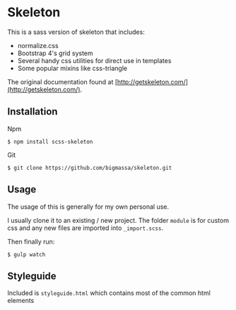 # Skeleton
This is a sass version of skeleton that includes:
* normalize.css
* Bootstrap 4's grid system
* Several handy css utilities for direct use in templates
* Some popular mixins like css-triangle

The original documentation found at [http://getskeleton.com/](http://getskeleton.com/).

## Installation
Npm
```
$ npm install scss-skeleton
```

Git
```
$ git clone https://github.com/bigmassa/skeleton.git
```

## Usage
The usage of this is generally for my own personal use.

I usually clone it to an existing / new project.
The folder `module` is for custom css and any new files are imported into `_import.scss`.

Then finally run:
```
$ gulp watch
```

## Styleguide
Included is `styleguide.html` which contains most of the common html elements